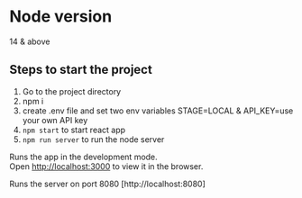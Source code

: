 # Node version
14 & above

## Steps to start the project
1. Go to the project directory
2. npm i
3. create .env file and set two env variables
   STAGE=LOCAL & 
   API_KEY=use your own API key
4. `npm start` to start react app
5. `npm run server` to run the node server

Runs the app in the development mode.\
Open [http://localhost:3000](http://localhost:3000) to view it in the browser.

Runs the server on port 8080 [http://localhost:8080]
